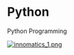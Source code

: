 # Python
Python Programming 

[![innomatics_1.png](https://s22.postimg.cc/vh6rctfn5/innomatics_1.png)](https://www.innomatics.in/)
